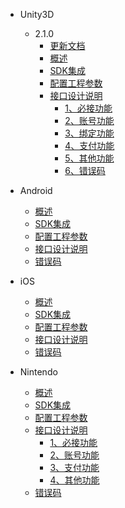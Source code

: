 * Unity3D

   * 2.1.0
       * [更新文档](/ZH/Unity3D/2.0.5/update_commond)
       * [概述](/ZH/Unity3D/2.0.5/summary)
       * [SDK集成](/ZH/Unity3D/2.0.5/sdk_integration)
       * [配置工程参数](/ZH/Unity3D/2.0.5/edit_resources)
       * [接口设计说明](/ZH/Unity3D/2.0.5/implementation_comond)
            * [1、必接功能](/ZH/Unity3D/2.0.5/must_commond)
            * [2、账号功能](/ZH/Unity3D/2.0.5/account_commont)
            * [3、绑定功能](/ZH/Unity3D/2.0.5/link_commont)
            * [4、支付功能](/ZH/Unity3D/2.0.5/buy_commond)
            * [5、其他功能](/ZH/Unity3D/2.0.5/others_commond)
            * [6、错误码](/ZH/Unity3D/2.0.5/errorcode)
       
* Android
   * [概述](/ZH/Android/summary)
   * [SDK集成](/ZH/Android/sdk_implementation)
   * [配置工程参数](/ZH/Android/edit_resources)
   * [接口设计说明](/ZH/Android/Interface_design_description)
   * [错误码](/ZH/Unity3D/2.0.5/errorcode)
    
* iOS
    * [概述](/ZH/iOS/1.summary)
    * [SDK集成](/ZH/iOS/2.AccessProcess)
    * [配置工程参数](/ZH/iOS/3.ConfigProjectParam)
    * [接口设计说明](/ZH/iOS/4.SDKUsage)
    * [错误码](/ZH/Unity3D/2.0.5/errorcode)
    
* Nintendo
   * [概述](/ZH/Nintendo/summary)
   * [SDK集成](/ZH/Nintendo/sdk_implementation)
   * [配置工程参数](/ZH/Nintendo/edit_resources)
   * [接口设计说明](/ZH/Nintendo/Interface_design_description)
        * [1、必接功能](/ZH/Nintendo/must_commond)
        * [2、账号功能](/ZH/Nintendo/account_commont)
        * [3、支付功能](/ZH/Nintendo/buy_commond)
        * [4、其他功能](/ZH/Nintendo/others_commond)
   * [错误码](/ZH/Unity3D/2.0.5/errorcode)